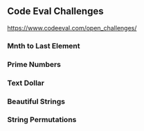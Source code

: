 ## Code Eval Challenges
https://www.codeeval.com/open_challenges/

### Mnth to Last Element

### Prime Numbers

### Text Dollar

### Beautiful Strings

### String Permutations